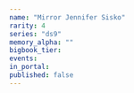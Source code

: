 ```yaml
---
name: "Mirror Jennifer Sisko"
rarity: 4
series: "ds9"
memory_alpha: ""
bigbook_tier:
events:
in_portal:
published: false
---
```

